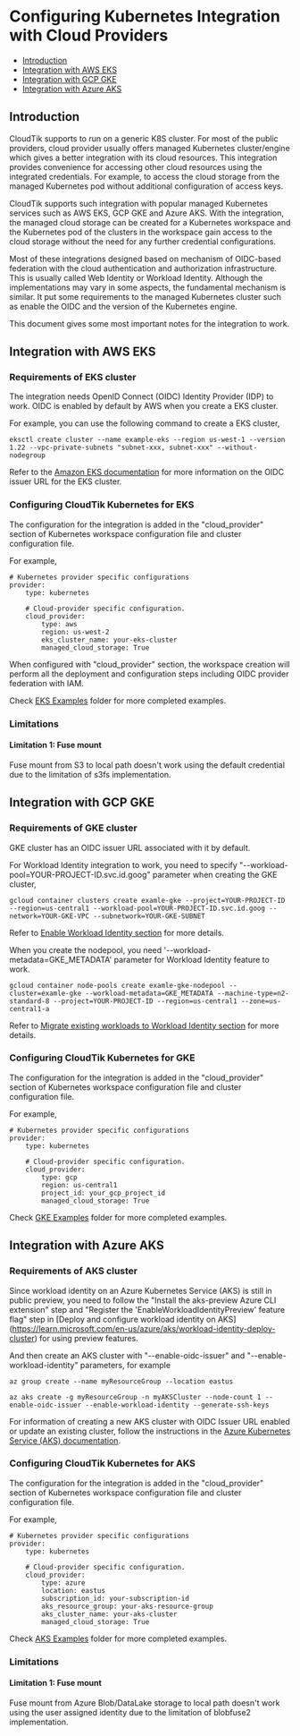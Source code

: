 # Configuring Kubernetes Integration with Cloud Providers

- [Introduction](#introduction)
- [Integration with AWS EKS](#integration-with-aws-eks)
- [Integration with GCP GKE](#integration-with-gcp-gke)
- [Integration with Azure AKS](#integration-with-azure-aks)

## Introduction
CloudTik supports to run on a generic K8S cluster. For most of the public providers,
cloud provider usually offers managed Kubernetes cluster/engine
which gives a better integration with its cloud resources. This integration provides convenience
for accessing other cloud resources using the integrated credentials.
For example, to access the cloud storage from the managed Kubernetes pod without additional
configuration of access keys.

CloudTik supports such integration with popular managed Kubernetes services
such as AWS EKS, GCP GKE and Azure AKS. With the integration, the managed cloud storage
can be created for a Kubernetes workspace and the Kubernetes pod of the clusters in the workspace
gain access to the cloud storage without the need for any further credential configurations.

Most of these integrations designed based on mechanism of OIDC-based federation with the
cloud authentication and authorization infrastructure. This is usually called Web Identity
or Workload Identity. Although the implementations may vary in some aspects, the fundamental
mechanism is similar. It put some requirements to the managed Kubernetes cluster such as
enable the OIDC and the version of the Kubernetes engine.

This document gives some most important notes for the integration to work. 

## Integration with AWS EKS

### Requirements of EKS cluster
The integration needs OpenID Connect (OIDC) Identity Provider (IDP) to work.
OIDC is enabled by default by AWS when you create a EKS cluster.

For example, you can use the following command to create a EKS cluster,

```
eksctl create cluster --name example-eks --region us-west-1 --version 1.22 --vpc-private-subnets "subnet-xxx, subnet-xxx" --without-nodegroup
```

Refer to the [Amazon EKS documentation](https://docs.aws.amazon.com/eks/latest/userguide/enable-iam-roles-for-service-accounts.html)
for more information on the OIDC issuer URL for the EKS cluster.

### Configuring CloudTik Kubernetes for EKS
The configuration for the integration is added in the "cloud_provider" section
of Kubernetes workspace configuration file and cluster configuration file.

For example,
```
# Kubernetes provider specific configurations
provider:
    type: kubernetes

    # Cloud-provider specific configuration.
    cloud_provider:
        type: aws
        region: us-west-2
        eks_cluster_name: your-eks-cluster
        managed_cloud_storage: True
```

When configured with "cloud_provider" section, the workspace creation
will perform all the deployment and configuration steps including OIDC provider
federation with IAM.

Check [EKS Examples](https://github.com/oap-project/cloudtik/tree/main/example/cluster/kubernetes/eks)
folder for more completed examples.

### Limitations
#### Limitation 1: Fuse mount 
Fuse mount from S3 to local path doesn't work using the default credential
due to the limitation of s3fs implementation.

## Integration with GCP GKE

### Requirements of GKE cluster
GKE cluster has an OIDC issuer URL associated with it by default.

For Workload Identity integration to work,
you need to specify "--workload-pool=YOUR-PROJECT-ID.svc.id.goog" parameter when creating the GKE cluster,

```
gcloud container clusters create examle-gke --project=YOUR-PROJECT-ID --region=us-central1 --workload-pool=YOUR-PROJECT-ID.svc.id.goog --network=YOUR-GKE-VPC --subnetwork=YOUR-GKE-SUBNET
```

Refer to [Enable Workload Identity section](https://cloud.google.com/kubernetes-engine/docs/how-to/workload-identity#enable)
for more details.

When you create the nodepool, you need '--workload-metadata=GKE_METADATA' parameter for Workload Identity feature to work.
```
gcloud container node-pools create examle-gke-nodepool --cluster=examle-gke --workload-metadata=GKE_METADATA --machine-type=n2-standard-8 --project=YOUR-PROJECT-ID --region=us-central1 --zone=us-central1-a
```
Refer to [Migrate existing workloads to Workload Identity section](https://cloud.google.com/kubernetes-engine/docs/how-to/workload-identity#migrate_applications_to)
for more details.

### Configuring CloudTik Kubernetes for GKE
The configuration for the integration is added in the "cloud_provider" section
of Kubernetes workspace configuration file and cluster configuration file.

For example,
```
# Kubernetes provider specific configurations
provider:
    type: kubernetes

    # Cloud-provider specific configuration.
    cloud_provider:
        type: gcp
        region: us-central1
        project_id: your_gcp_project_id
        managed_cloud_storage: True
```

Check [GKE Examples](https://github.com/oap-project/cloudtik/tree/main/example/cluster/kubernetes/gke)
folder for more completed examples.

## Integration with Azure AKS

### Requirements of AKS cluster
Since workload identity on an Azure Kubernetes Service (AKS) is still in public preview,
you need to follow the "Install the aks-preview Azure CLI extension" step and
"Register the 'EnableWorkloadIdentityPreview' feature flag" step in
[Deploy and configure workload identity on AKS] (https://learn.microsoft.com/en-us/azure/aks/workload-identity-deploy-cluster)
for using preview features.

And then create an AKS cluster with "--enable-oidc-issuer" and "--enable-workload-identity" parameters, for example

```
az group create --name myResourceGroup --location eastus

az aks create -g myResourceGroup -n myAKSCluster --node-count 1 --enable-oidc-issuer --enable-workload-identity --generate-ssh-keys
```

For information of creating a new AKS cluster with OIDC Issuer URL enabled or update an existing cluster,
follow the instructions in the [Azure Kubernetes Service (AKS) documentation](https://learn.microsoft.com/en-us/azure/aks/cluster-configuration#oidc-issuer).

### Configuring CloudTik Kubernetes for AKS
The configuration for the integration is added in the "cloud_provider" section
of Kubernetes workspace configuration file and cluster configuration file.

For example,
```
# Kubernetes provider specific configurations
provider:
    type: kubernetes

    # Cloud-provider specific configuration.
    cloud_provider:
        type: azure
        location: eastus
        subscription_id: your-subscription-id
        aks_resource_group: your-aks-resource-group
        aks_cluster_name: your-aks-cluster
        managed_cloud_storage: True
```

Check [AKS Examples](https://github.com/oap-project/cloudtik/tree/main/example/cluster/kubernetes/aks)
folder for more completed examples.

### Limitations
#### Limitation 1: Fuse mount 
Fuse mount from Azure Blob/DataLake storage to local path doesn't work using the user assigned identity
due to the limitation of blobfuse2 implementation.
